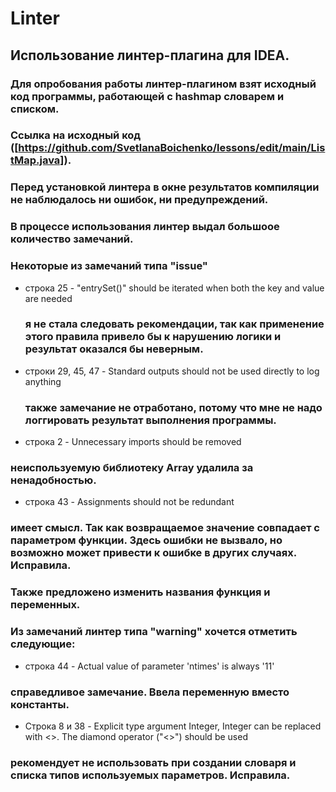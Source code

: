 # Linter
## Использование линтер-плагина для IDEA.
### Для опробования работы линтер-плагином взят исходный код программы, работающей с hashmap словарем и списком. 
### Cсылка на исходный код  ([https://github.com/SvetlanaBoichenko/lessons/edit/main/ListMap.java]). 
### Перед установкой линтера в окне результатов компиляции не наблюдалось  ни ошибок, ни предупреждений. 
### В процессе использования линтер выдал большоое количество замечаний. 
### Некоторые из замечаний типа "issue"
 - строка 25 - "entrySet()" should be iterated when both the key and value are needed
   ###    я не стала следовать рекомендации, так как применение этого правила привело бы к нарушению логики и результат оказался бы неверным.
 - строки 29, 45, 47 -  Standard outputs should not be used directly to log anything
   ###    также замечание не отработано, потому что мне не надо логгировать результат выполнения программы.
 - строка 2 - Unnecessary imports should be removed
  ###    неиспользуемую библиотеку Array удалила за ненадобностью.
  - строка 43 - Assignments should not be redundant
  ###    имеет смысл. Так как возвращаемое значение совпадает с параметром функции. Здесь ошибки не вызвало, но возможно может привести к ошибке в других случаях. Исправила. 
### Также предложено изменить названия функция и переменных.
### Из замечаний линтер типа "warning" хочется отметить следующие:
 - строка 44 - Actual value of parameter 'ntimes' is always '11'
###     справедливое замечание. Ввела переменную вместо константы.   
 - Строка 8 и 38 - Explicit type argument Integer, Integer can be replaced with <>. The diamond operator ("<>") should be used
###   рекомендует не использовать при создании словаря и списка типов используемых параметров. Исправила.
### 
